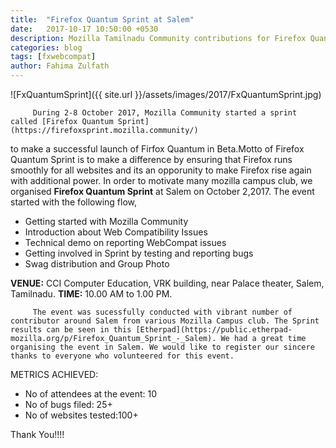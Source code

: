 ```yaml
---
title:  "Firefox Quantum Sprint at Salem"
date:   2017-10-17 10:50:00 +0530
description: Mozilla Tamilnadu Community contributions for Firefox Quantum
categories: blog
tags: [fxwebcompat]
author: Fahima Zulfath
---
```


![FxQuantumSprint]({{ site.url }}/assets/images/2017/FxQuantumSprint.jpg)

         During 2-8 October 2017, Mozilla Community started a sprint called [Firefox Quantum Sprint](https://firefoxsprint.mozilla.community/) 
 to make a successful launch of Firfox Quantum in Beta.Motto of Firefox Quantum Sprint is to make a difference by ensuring that Firefox runs smoothly for all websites and its an opporunity to make Firefox rise again with additional power. In order to motivate many mozilla campus club, we organised **Firefox Quantum Sprint** at Salem on October 2,2017. The event started with the following flow,

* Getting started with Mozilla Community
* Introduction about Web Compatibility Issues
* Technical demo on reporting WebCompat issues
* Getting involved in Sprint by testing and reporting bugs
* Swag distribution and Group Photo

**VENUE:** CCI Computer Education, VRK building, near Palace theater, Salem, Tamilnadu.
**TIME:** 10.00 AM to 1.00 PM.

         The event was sucessfully conducted with vibrant number of contributor around Salem from various Mozilla Campus club. The Sprint results can be seen in this [Etherpad](https://public.etherpad-mozilla.org/p/Firefox_Quantum_Sprint_-_Salem). We had a great time organising the event in Salem. We would like to register our sincere thanks to everyone who volunteered for this event.
         
METRICS ACHIEVED:
* No of attendees at the event: 10
* No of bugs filed: 25+
* No of websites tested:100+

Thank You!!!!
